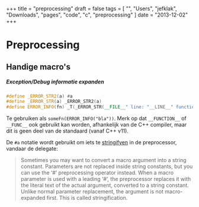 +++
title = "preprocessing"
draft = false
tags = [
    "",
    "Users",
    "jefklak",
    "Downloads",
    "pages",
    "code",
    "c",
    "preprocessing"
]
date = "2013-12-02"
+++
# Preprocessing 

## Handige macro's 

##### Exception/Debug informatie expanden 

```c++
#define _ERROR_STR2(a) #a
#define _ERROR_STR(a) _ERROR_STR2(a)
#define ERROR_INFO(fn) _T(_ERROR_STR(__FILE__" line: "__LINE__" function: "fn))
```

Te gebruiken als `someFn(ERROR_INFO("bla"))`. Merk op dat `__FUNCTION__` of `__FUNC__` ook gebruikt kan worden, afhankelijk van de C++ compiler, maar dit is geen deel van de standaard (vanaf C++ v11).

De `#a` notatie wordt gebruikt om iets te [stringifyen](http://gcc.gnu.org/onlinedocs/cpp/Stringification.html) in de preprocessor, vandaar de delegate:

> Sometimes you may want to convert a macro argument into a string constant. Parameters are not replaced inside string constants, but you can use the ‘#’ preprocessing operator instead. When a macro parameter is used with a leading ‘#’, the preprocessor replaces it with the literal text of the actual argument, converted to a string constant. Unlike normal parameter replacement, the argument is not macro-expanded first. This is called stringification.